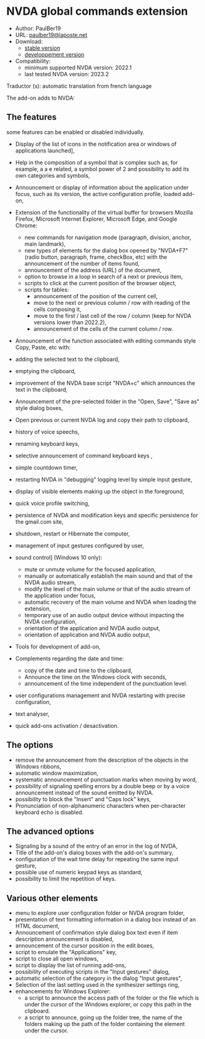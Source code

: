# NVDA global commands extension #

* Author: PaulBer19
* URL: paulber19@laposte.net
* Download:
	* [stable version][1]
	* [developpement version][2]
* Compatibility:
	* minimum supported NVDA version: 2022.1
	* last tested NVDA version: 2023.2


Traductor (s): automatic translation from french language


The add-on adds to NVDA:
## The features ##

some features can be enabled or disabled individually.


* Display of the list of icons in the notification area or windows of applications launched],
* Help in the composition of a symbol that is complex such as, for example, a a e related, a symbol power of 2 and possibility to add its own categories and symbols,
* Announcement or display of information about the application under focus, such as its version, the active configuration profile, loaded add-on,
* Extension of the functionality of the virtual buffer for browsers Mozilla Firefox, Microsoft Internet Explorer, Microsoft Edge, and Google Chrome:

	* new commands for navigation mode (paragraph, division, anchor, main landmark),
	* new types of elements for the dialog box opened by "NVDA+F7" (radio button, paragraph, frame, checkBox, etc) with the announcement of the number of items found,
	* announcement of the address (URL) of the document,
	* option to browse in a loop in search of a next or previous item,
	* scripts to click at the current position of the browser object,
	* scripts for tables:
		* announcement of the position of the current cell,
		* move to the next or previous column / row with reading of the cells composing it,
		* move to the first / last cell of the row / column (keep for NVDA versions lower than 2022.2),
		* announcement of the cells of the current column / row.


* Announcement of the function associated with editing commands style Copy, Paste, etc with:
 * adding the selected text to the clipboard,
 * emptying the clipboard,
 * improvement of the NVDA base script "NVDA+c" which announces the text in the clipboard,


* Announcement of the pre-selected folder in the "Open, Save", "Save as" style dialog boxes,
* Open previous or current NVDA log and copy their path to clipboard,
* history of voice speechs,
* renaming keyboard keys,
* selective announcement of command keyboard keys ,
* simple countdown timer,
* restarting NVDA in "debugging" logging level by simple input gesture,
* display of visible elements making up the object in the foreground,
* quick voice profile switching,
* persistence of NVDA and modification keys and specific persistence for the gmail.com site,
* shutdown, restart or Hibernate the computer,
* management of input gestures configured by user,
* sound control] (Windows 10 only):
	* mute or unmute volume for the focused application,
	* manually or automatically establish the main sound and that of the NVDA audio stream,
	* modify the level of the main volume or that of the audio stream of the application under focus,
	* automatic recovery of the main volume and NVDA when loading the extension,
	* temporary use of an audio output device without impacting the NVDA configuration,
	* orientation of the application and NVDA audio output,
	* orientation of application and NVDA audio output,


* Tools for development of add-on,
* Complements regarding the date and time:
	* copy of the date and time to the clipboard,
	* Announce the time on the Windows clock with seconds,
	* announcement of the time independent of the punctuation level.


* user configurations management and NVDA restarting  with precise configuration,
* text analyser,
* quick add-ons activation / desactivation.


## The options ##

* remove the announcement from the description of the objects in the Windows ribbons,
* automatic window maximization,
* systematic announcement of punctuation marks when moving by word,
* possibility of signaling spelling errors by a double beep or by a voice announcement instead of the sound emitted by NVDA.
* possibility to block the "Insert" and "Caps lock" keys,
* Pronunciation of non-alphanumeric characters when per-character keyboard echo is disabled.


## The advanced options ##

* Signaling by a sound of the entry of an error in the log of NVDA,
* Title of the add-on's dialog boxes with the add-on's summary,
* configuration of the wait time delay for repeating the same input gesture,
* possible use of numeric keypad keys as standard,
* possibility to limit the repetition of keys.

## Various other elements ##

* menu to explore user configuration folder or NVDA program folder,
* presentation of text formatting information in a dialog box instead of an HTML document,
* Announcement of confirmation style dialog box text even if item description announcement is disabled,
* announcement of the cursor position in the edit boxes,
* script to emulate the "Applications" key,
* script to close all open windows,
* script to display the list of running add-ons,
* possibility of executing scripts in the "Input gestures" dialog,
* automatic selection of the category in the dialog "Input gestures",
* Selection of the last setting  used in the synthesizer settings ring,
* enhancements  for Windows Explorer:
	* a script to announce the access path of the folder or the file which is under the cursor of the Windows explorer, or copy this path in the clipboard.
	* a script to announce, going up the folder tree, the name of the folders making up the path of the folder containing the element under the cursor.


[1]: https://github.com/paulber007/AllMyNVDAAddons/raw/master/NVDAExtensionGlobalPlugin/NVDAExtensionGlobalPlugin-13.1.nvda-addon
[2]: https://github.com/paulber007/AllMyNVDAAddons/tree/master/NVDAExtensionGlobalPlugin/dev
